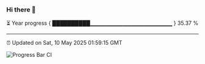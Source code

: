 ### Hi there 👋

⏳ Year progress { ██████████▁▁▁▁▁▁▁▁▁▁▁▁▁▁▁▁▁▁▁▁ } 35.37 %

---

⏰ Updated on Sat, 10 May 2025 01:59:15 GMT

![Progress Bar CI](https://github.com/DhruviPatel157/GitHub-Actions-Demo/workflows/Progress%20Bar%20CI/badge.svg)
